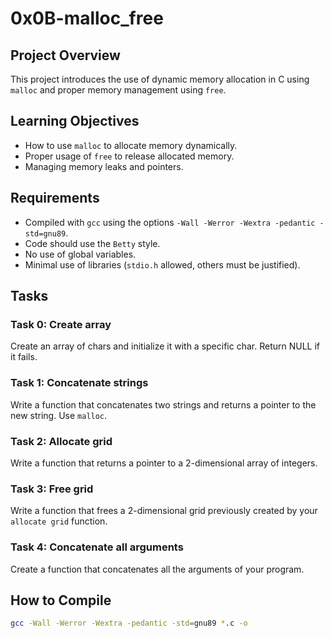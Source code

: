 # 0x0B-malloc_free

## Project Overview
This project introduces the use of dynamic memory allocation in C using `malloc` and proper memory management using `free`.

## Learning Objectives
- How to use `malloc` to allocate memory dynamically.
- Proper usage of `free` to release allocated memory.
- Managing memory leaks and pointers.

## Requirements
- Compiled with `gcc` using the options `-Wall -Werror -Wextra -pedantic -std=gnu89`.
- Code should use the `Betty` style.
- No use of global variables.
- Minimal use of libraries (`stdio.h` allowed, others must be justified).

## Tasks
### Task 0: Create array
Create an array of chars and initialize it with a specific char. Return NULL if it fails.

### Task 1: Concatenate strings
Write a function that concatenates two strings and returns a pointer to the new string. Use `malloc`.

### Task 2: Allocate grid
Write a function that returns a pointer to a 2-dimensional array of integers.

### Task 3: Free grid
Write a function that frees a 2-dimensional grid previously created by your `allocate grid` function.

### Task 4: Concatenate all arguments
Create a function that concatenates all the arguments of your program.

## How to Compile
```bash
gcc -Wall -Werror -Wextra -pedantic -std=gnu89 *.c -o

